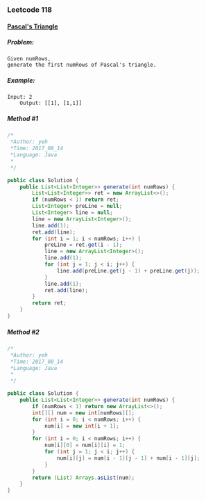 

### Leetcode 118
#### [Pascal's Triangle](https://leetcode.com/problems/pascals-triangle)

  

##### ***Problem:***

    Given numRows, 
    generate the first numRows of Pascal's triangle.
    

##### ***Example:***

    Input: 2
        Output: [[1], [1,1]]

##### *Method #1*
``` java
/*
 *Author: yeh
 *Time: 2017_08_14
 *Language: Java
 *
 */

public class Solution {
    public List<List<Integer>> generate(int numRows) {
        List<List<Integer>> ret = new ArrayList<>();
        if (numRows < 1) return ret;
        List<Integer> preLine = null;
        List<Integer> line = null;
        line = new ArrayList<Integer>();
        line.add(1);
        ret.add(line);
        for (int i = 1; i < numRows; i++) {
            preLine = ret.get(i - 1);
            line = new ArrayList<Integer>();
            line.add(1);
            for (int j = 1; j < i; j++) {
                line.add(preLine.get(j - 1) + preLine.get(j));
            }
            line.add(1);
            ret.add(line);
        }
        return ret;
    }
}


```

##### *Method #2*
``` java
/*
 *Author: yeh
 *Time: 2017_08_14
 *Language: Java
 *
 */

public class Solution {
    public List<List<Integer>> generate(int numRows) {
        if (numRows < 1) return new ArrayList<>();
        int[][] num = new int[numRows][];
        for (int i = 0; i < numRows; i++) {
            num[i] = new int[i + 1];
        }
        for (int i = 0; i < numRows; i++) {
            num[i][0] = num[i][i] = 1;
            for (int j = 1; j < i; j++) {
                num[i][j] = num[i - 1][j - 1] + num[i - 1][j];
            }
        }
        return (List) Arrays.asList(num);
    }
}

```


